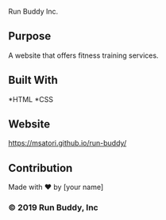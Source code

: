  Run Buddy Inc.

## Purpose 
A website that offers fitness training services.

## Built With
*HTML
*CSS

## Website
https://msatori.github.io/run-buddy/

## Contribution
Made with &#x2764; by [your name]

### &copy; 2019 Run Buddy, Inc
